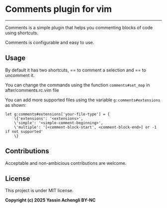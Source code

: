 # Comments plugin for vim

---

Comments is a simple plugin that helps you commenting blocks of code using 
shortcuts.

Comments is configurable and easy to use.

## Usage

By default it has two shortcuts, =<C-s>= to comment a selection and =<C-d>= 
to uncomment it.

You can change the commands using the function `comments#set_map` in 
after/comments.rc.vim file

You can add more supported files using the variable `g:comments#extensions` as shown:

``` vim
let g:comments#extensions['your-file-type'] = {
    \{'extensions': '<extensions>',
    \'simple': '<simple-comment-beginning>',
    \'multiple': '[<comment-block-start', <comment-block-end>] or -1 if not supported'
    \}
```

## Contributions

Acceptable and non-ambicious contributions are welcome.

## License

This project is under MIT license.

**Copyright (c) 2025 Yassin Achengli BY-NC**
